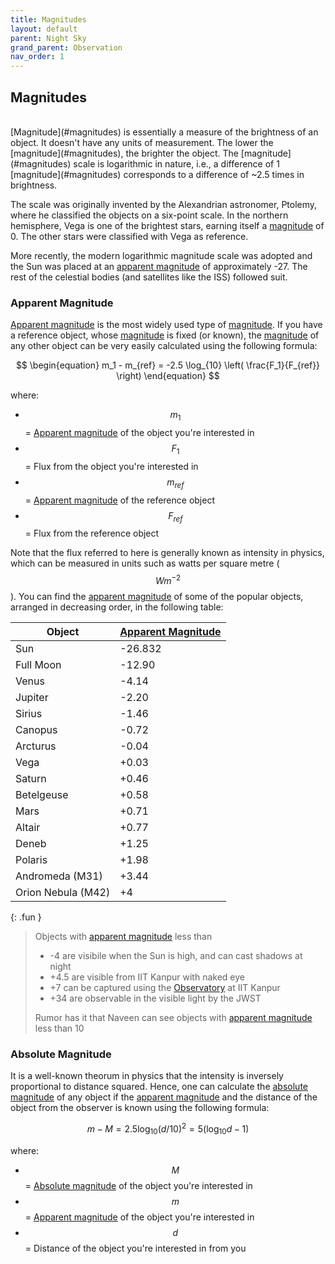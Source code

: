 ```yaml
---
title: Magnitudes
layout: default
parent: Night Sky
grand_parent: Observation
nav_order: 1
---
```


## Magnitudes

<br />
[Magnitude](#magnitudes) is essentially a measure of the brightness of an object. It doesn't have any units of measurement. The lower the [magnitude](#magnitudes), the brighter the object. The [magnitude](#magnitudes) scale is logarithmic in nature, i.e., a difference of 1 [magnitude](#magnitudes) corresponds to a difference of ~2.5 times in brightness.

The scale was originally invented by the Alexandrian astronomer, Ptolemy, where he classified the objects on a six-point scale. In the northern hemisphere, Vega is one of the brightest stars, earning itself a [magnitude](#magnitudes) of 0. The other stars were classified with Vega as reference.

More recently, the modern logarithmic magnitude scale was adopted and the Sun was placed at an [apparent magnitude](#apparent-magnitude) of approximately -27. The rest of the celestial bodies (and satellites like the ISS) followed suit.

### Apparent Magnitude

[Apparent magnitude](#apparent-magnitude) is the most widely used type of [magnitude](#magnitudes). If you have a reference object, whose [magnitude](#magnitudes) is fixed (or known), the [magnitude](#magnitudes) of any other object can be very easily calculated using the following formula:

$$
\begin{equation}
  m_1 - m_{ref} = -2.5 \log_{10} \left( \frac{F_1}{F_{ref}} \right)
\end{equation}
$$

where:

- $$m_1$$ = [Apparent magnitude](#apparent-magnitude) of the object you're interested in
- $$F_1$$ = Flux from the object you're interested in
- $$m_{ref}$$ = [Apparent magnitude](#apparent-magnitude) of the reference object
- $$F_{ref}$$ = Flux from the reference object

Note that the flux referred to here is generally known as intensity in physics, which can be measured in units such as watts per square metre ($$Wm^{-2}$$). You can find the [apparent magnitude](#apparent-magnitude) of some of the popular objects, arranged in decreasing order, in the following table:

| Object             | [Apparent Magnitude](#apparent-magnitude) |
| ------------------ | ----------------------------------------- |
| Sun                | -26.832                                   |
| Full Moon          | -12.90                                    |
| Venus              | -4.14                                     |
| Jupiter            | -2.20                                     |
| Sirius             | -1.46                                     |
| Canopus            | -0.72                                     |
| Arcturus           | -0.04                                     |
| Vega               | +0.03                                     |
| Saturn             | +0.46                                     |
| Betelgeuse         | +0.58                                     |
| Mars               | +0.71                                     |
| Altair             | +0.77                                     |
| Deneb              | +1.25                                     |
| Polaris            | +1.98                                     |
| Andromeda (M31)    | +3.44                                     |
| Orion Nebula (M42) | +4                                        |

{: .fun }

> Objects with [apparent magnitude](#apparent-magnitude) less than
>
> - -4 are visibile when the Sun is high, and can cast shadows at night
> - +4.5 are visible from IIT Kanpur with naked eye
> - +7 can be captured using the [Observatory](https://astroclubiitk.in/resources/observatory) at IIT Kanpur
> - +34 are observable in the visible light by the JWST
>
> Rumor has it that Naveen can see objects with [apparent magnitude](#apparent-magnitude) less than 10

### Absolute Magnitude

It is a well-known theorum in physics that the intensity is inversely proportional to distance squared. Hence, one can calculate the [absolute magnitude](#absolute-magnitude) of any object if the [apparent magnitude](#apparent-magnitude) and the distance of the object from the observer is known using the following formula:

$$
\begin{equation}
  m - M = 2.5 \log_{10} (d/10)^2 = 5 (\log_{10}d - 1)
\end{equation}
$$

where:

- $$M$$ = [Absolute magnitude](#absolute-magnitude) of the object you're interested in
- $$m$$ = [Apparent magnitude](#apparent-magnitude) of the object you're interested in
- $$d$$ = Distance of the object you're interested in from you
